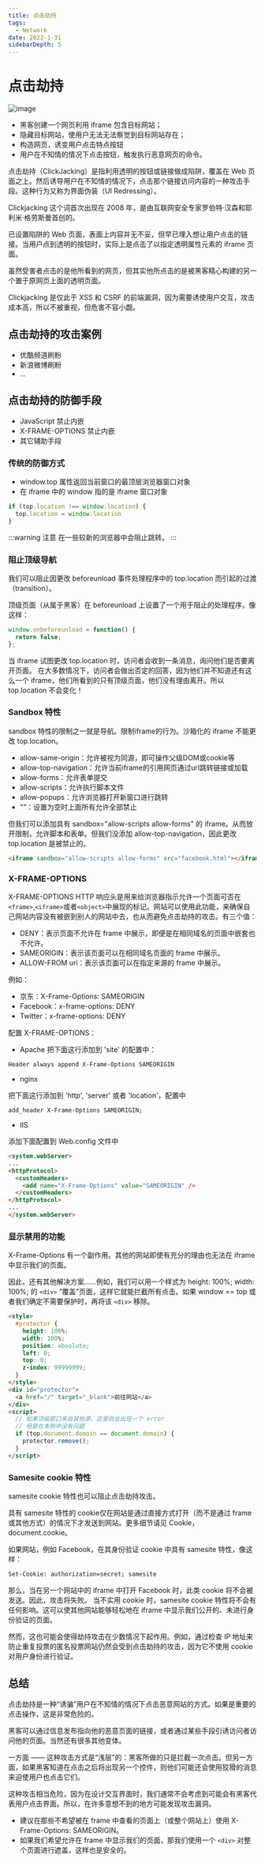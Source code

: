 ```yaml
---
title: 点击劫持
tags:
  - Network
date: 2022-1-31
sidebarDepth: 5
---
```

# 点击劫持
![image](/assets/images/more/network/click1.png)

- 黑客创建一个网页利用 iframe 包含目标网站；
- 隐藏目标网站，使用户无法无法察觉到目标网站存在；
- 构造网页，诱变用户点击特点按钮
- 用户在不知情的情况下点击按钮，触发执行恶意网页的命令。

点击劫持（ClickJacking）是指利用透明的按钮或链接做成陷阱，覆盖在 Web 页面之上。然后诱导用户在不知情的情况下，点击那个链接访问内容的一种攻击手段。这种行为又称为界面伪装（UI Redressing）。

Clickjacking 这个词首次出现在 2008 年，是由互联网安全专家罗伯特·汉森和耶利米·格劳斯曼首创的。

已设置陷阱的 Web 页面，表面上内容并无不妥，但早已埋入想让用户点击的链接。当用户点到透明的按钮时，实际上是点击了以指定透明属性元素的 iframe 页面。

虽然受害者点击的是他所看到的网页，但其实他所点击的是被黑客精心构建的另一个置于原网页上面的透明页面。

Clickjacking 是仅此于 XSS 和 CSRF 的前端漏洞，因为需要诱使用户交互，攻击成本高，所以不被重视，但危害不容小觑。

## 点击劫持的攻击案例

- 优酷频道刷粉
- 新浪微博刷粉
- ...

## 点击劫持的防御手段

- JavaScript 禁止内嵌
- X-FRAME-OPTIONS 禁止内嵌
- 其它辅助手段

### 传统的防御方式

- window.top 属性返回当前窗口的最顶层浏览器窗口对象
- 在 iframe 中的 window 指的是 iframe 窗口对象

```js
if (top.location !== window.location) {
  top.location = window.location
}
```
:::warning 注意
在一些较新的浏览器中会阻止跳转。
:::

### 阻止顶级导航

我们可以阻止因更改 beforeunload 事件处理程序中的 top.location 而引起的过渡（transition）。

顶级页面（从属于黑客）在 beforeunload 上设置了一个用于阻止的处理程序，像这样：

```js
window.onbeforeunload = function() {
  return false;
};
```

当 iframe 试图更改 top.location 时，访问者会收到一条消息，询问他们是否要离开页面。
在大多数情况下，访问者会做出否定的回答，因为他们并不知道还有这么一个 iframe，他们所看到的只有顶级页面，他们没有理由离开。所以 top.location 不会变化！

### Sandbox 特性

sandbox 特性的限制之一就是导航。限制iframe的行为。沙箱化的 iframe 不能更改 top.location。

- allow-same-origin：允许被视为同源，即可操作父级DOM或cookie等
- allow-top-navigation：允许当前iframe的引用网页通过url跳转链接或加载
- allow-forms：允许表单提交
- allow-scripts：允许执行脚本文件
- allow-popups：允许浏览器打开新窗口进行跳转
- ""：设置为空时上面所有允许全部禁止

但我们可以添加具有 sandbox="allow-scripts allow-forms" 的 iframe。从而放开限制，允许脚本和表单。但我们没添加 allow-top-navigation，因此更改 top.location 是被禁止的。

```html
<iframe sandbox="allow-scripts allow-forms" src="facebook.html"></iframe>
```

### X-FRAME-OPTIONS

X-FRAME-OPTIONS HTTP 响应头是用来给浏览器指示允许一个页面可否在`<frame>`,`<iframe>`或者`<object>`中展现的标记。网站可以使用此功能，来确保自己网站内容没有被嵌到别人的网站中去，也从而避免点击劫持的攻击。有三个值：

- DENY：表示页面不允许在 frame 中展示，即便是在相同域名的页面中嵌套也不允许。
- SAMEORIGIN：表示该页面可以在相同域名页面的 frame 中展示。
- ALLOW-FROM url：表示该页面可以在指定来源的 frame 中展示。

例如：

- 京东：X-Frame-Options: SAMEORIGIN
- Facebook：x-frame-options: DENY
- Twitter：x-frame-options: DENY

配置 X-FRAME-OPTIONS：
- Apache
把下面这行添加到 'site' 的配置中：
```
Header always append X-Frame-Options SAMEORIGIN
```

- nginx

把下面这行添加到 'http', 'server' 或者 'location'，配置中

```
add_header X-Frame-Options SAMEORIGIN;
```

- IIS

添加下面配置到 Web.config 文件中

```html
<system.webServer>
...
<httpProtocol>
  <customHeaders>
    <add name="X-Frame-Options" value="SAMEORIGIN" />
  </customHeaders>
</httpProtocol>
...
</system.webServer>
```

### 显示禁用的功能

X-Frame-Options 有一个副作用。其他的网站即使有充分的理由也无法在 iframe 中显示我们的页面。

因此，还有其他解决方案……例如，我们可以用一个样式为 height: 100%; width: 100%; 的 `<div>` “覆盖”页面，这样它就能拦截所有点击。如果 window == top 或者我们确定不需要保护时，再将该 `<div>` 移除。

```html
<style>
  #protector {
    height: 100%;
    width: 100%;
    position: absolute;
    left: 0;
    top: 0;
    z-index: 99999999;
  }
</style>
<div id="protector">
  <a href="/" target="_blank">前往网站</a>
</div>
<script>
  // 如果顶级窗口来自其他源，这里则会出现一个 error
  // 但是在本例中没有问题
  if (top.document.domain == document.domain) {
    protector.remove();
  }
</script>
```

### Samesite cookie 特性

samesite cookie 特性也可以阻止点击劫持攻击。

具有 samesite 特性的 cookie仅在网站是通过直接方式打开（而不是通过 frame 或其他方式）的情况下才发送到网站。更多细节请见 Cookie，document.cookie。

如果网站，例如 Facebook，在其身份验证 cookie 中具有 samesite 特性，像这样：

```html
Set-Cookie: authorization=secret; samesite
```

那么，当在另一个网站中的 iframe 中打开 Facebook 时，此类 cookie 将不会被发送。因此，攻击将失败。
当不实用 cookie 时，samesite cookie 特性将不会有任何影响。这可以使其他网站能够轻松地在 iframe 中显示我们公开的、未进行身份验证的页面。

然而，这也可能会使得劫持攻击在少数情况下起作用。例如，通过检查 IP 地址来防止重复投票的匿名投票网站仍然会受到点击劫持的攻击，因为它不使用 cookie 对用户身份进行验证。

## 总结

点击劫持是一种“诱骗”用户在不知情的情况下点击恶意网站的方式。如果是重要的点击操作，这是非常危险的。

黑客可以通过信息发布指向他的恶意页面的链接，或者通过某些手段引诱访问者访问他的页面。当然还有很多其他变体。

一方面 —— 这种攻击方式是“浅层”的：黑客所做的只是拦截一次点击。但另一方面，如果黑客知道在点击之后将出现另一个控件，则他们可能还会使用狡猾的消息来迫使用户也点击它们。

这种攻击相当危险，因为在设计交互界面时，我们通常不会考虑到可能会有黑客代表用户点击界面。所以，在许多意想不到的地方可能发现攻击漏洞。

- 建议在那些不希望被在 frame 中查看的页面上（或整个网站上）使用 X-Frame-Options: SAMEORIGIN。
- 如果我们希望允许在 frame 中显示我们的页面，那我们使用一个 `<div>` 对整个页面进行遮盖，这样也是安全的。
